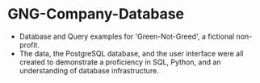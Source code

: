 # GNG-Company-Database
- Database and Query examples for 'Green-Not-Greed', a fictional non-profit. <br>
- The data, the PostgreSQL database, and the user interface were all created to demonstrate a proficiency in SQL, Python, and an understanding of database infrastructure. <br>

